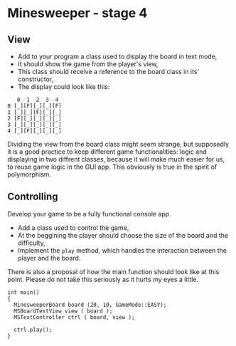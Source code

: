 # Minesweeper - stage 4

## View

- Add to your program a class used to display the board in text mode,
- It should show the game from the player's view,
- This class should receive a reference to the board class in its' constructor,
- The display could look like this:
```
   0  1  2  3  4
0 [_][F][_][_][F]
1 [_][_][F][_][_]
2 [F][_][_][_][_]
3 [_][_][_][_][_]
4 [_][F][_][_][_]
```

Dividing the view from the board class might seem strange,
but supposedly it is a good practice to keep different game functionalities: logic and displaying
in two diffrent classes, because it will make much easier for us, to reuse game logic in the GUI app.
This obviously is true in the spirit of polymorphism.

## Controlling

Develop your game to be a fully functional console app.
- Add a class used to control the game,
- At the beggining the player should choose the size of the board and the difficulty,
- Implement the `play` method, which handles the interaction between the player and the board.

There is also a proposal of how the main function should look like at this point.
Please do not take this seriously as it hurts my eyes a little.
```
int main() 
{ 
  MinesweeperBoard board (20, 10, GameMode::EASY); 
  MSBoardTextView view ( board ); 
  MSTextController ctrl ( board, view );

  ctrl.play();  
}
```
